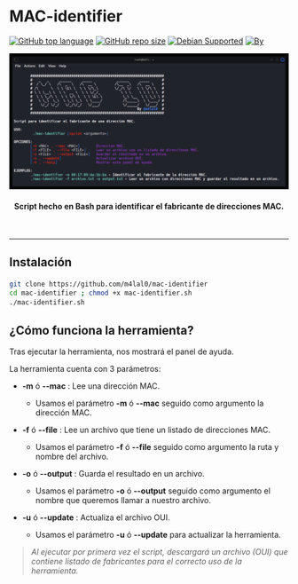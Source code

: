 # MAC-identifier

[![GitHub top language](https://img.shields.io/github/languages/top/m4lal0/mac-identifier?logo=gnu-bash&style=for-the-badge)](#)
[![GitHub repo size](https://img.shields.io/github/repo-size/m4lal0/mac-identifier?logo=webpack&style=for-the-badge)](#)
[![Debian Supported](https://img.shields.io/badge/Debian-Supported-blue?style=for-the-badge&logo=debian)](#)
[![By](https://img.shields.io/badge/By-m4lal0-green?style=for-the-badge&logo=github)](#)

![Help-Panel](./images/helpPanel.png)

<h4 align="center">Script hecho en Bash para identificar el fabricante de direcciones MAC.</h4><br>

---

## Instalación
```bash
git clone https://github.com/m4lal0/mac-identifier
cd mac-identifier ; chmod +x mac-identifier.sh
./mac-identifier.sh
```

## ¿Cómo funciona la herramienta?
Tras ejecutar la herramienta, nos mostrará el panel de ayuda.

La herramienta cuenta con 3 parámetros:

* **-m** ó **--mac** : Lee una dirección MAC.
    + Usamos el parámetro **-m** ó **--mac** seguido como argumento la dirección MAC.

* **-f** ó **--file** :  Lee un archivo que tiene un listado de direcciones MAC.
    + Usamos el parámetro **-f** ó **--file** seguido como argumento la ruta y nombre del archivo.

* **-o** ó **--output** : Guarda el resultado en un archivo.
    + Usamos el parámetro **-o** ó **--output** seguido como argumento el nombre que queremos llamar a nuestro archivo.

* **-u** ó **--update** : Actualiza el archivo OUI.
    + Usamos el parámetro **-u** ó **--update** para actualizar la herramienta.


> *Al ejecutar por primera vez el script, descargará un archivo (OUI) que contiene listado de fabricantes para el correcto uso de la herramienta.*